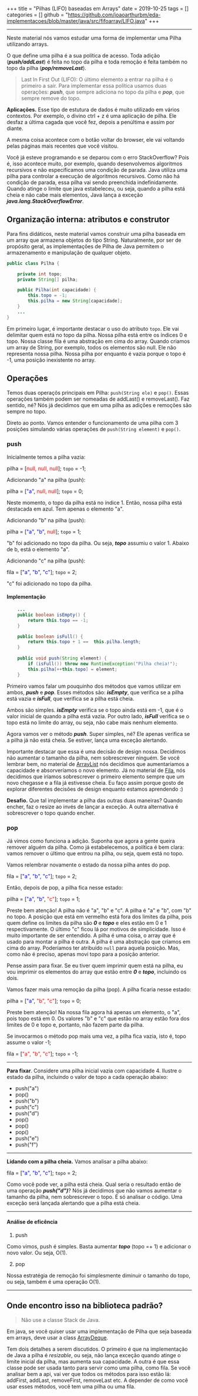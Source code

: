 +++
title = "Pilhas (LIFO) baseadas em Arrays"
date = 2019-10-25
tags = []
categories = []
github = "https://github.com/joaoarthurbm/eda-implementacoes/blob/master/java/src/fifoarray/LIFO.java"
+++

***

Neste material nós vamos estudar uma forma de implementar uma Pilha utilizando arrays.

O que define uma pilha é a sua política de acesso. Toda adição (***push/addLast***) é feita no topo da pilha e toda remoção é feita também no topo da pilha (***pop/removeLast***).

> Last In First Out (LIFO): O último elemento a entrar na pilha é o primeiro a sair. Para implementar essa política usamos duas operações: ***push***, que sempre adiciona no topo da pilha e ***pop***, que sempre remove do topo.


**Aplicações.** Esse tipo de estutura de dados é muito utilizado em vários contextos. Por exemplo, o divino ctrl + z é uma aplicação de pilha. Ele desfaz a última cagada que você fez, depois a penúltima e assim por diante.

A mesma coisa acontece com o botão voltar do browser, ele vai voltando pelas páginas mais recentes que você visitou. 

Você já esteve programando e se deparou com o erro StackOverflow? Pois é, isso acontece muito, por exemplo, quando desenvolvemos algoritmos recursivos e não especificamos uma condição de parada. Java utiliza uma pilha para controlar a execução de algoritmos recursivos. Como não há condição de parada, essa pilha vai sendo preenchida indefinidamente. Quando atinge o limite que java estabeleceu, ou seja, quando a pilha está cheia e não cabe mais elementos, Java lança a exceção ***java.lang.StackOverflowError***.

## Organização interna: atributos e construtor

Para fins didáticos, neste material vamos construir uma pilha baseada em um array que armazena objetos do tipo String. Naturalmente, por ser de propósito geral, as implementações de Pilha de Java permitem o armazenamento e manipulação de qualquer objeto.

```java
public class Pilha {

    private int topo;
    private String[] pilha;

    public Pilha(int capacidade) {
        this.topo = -1;
        this.pilha = new String[capacidade];
    }
    ...
}
```

Em primeiro lugar, é importante destacar o uso do atributo `topo`. Ele vai delimitar quem está no topo da pilha. Nossa pilha está entre os índices 0 e topo. Nossa classe fila é uma abstração em cima do array. Quando criamos um array de String, por exemplo, todos os elementos são null. Ele não representa nossa pilha. Nossa pilha por enquanto é vazia porque o topo é -1, uma posição inexistente no array.

## Operações

Temos duas operaçõs principais em Pilha: `push(String ele)` e `pop()`. Essas operações também podem ser nomeadas de addLast() e removeLast(). Faz sentido, né? Nós já decidimos que em uma pilha as adições e remoções são sempre no topo.

Direto ao ponto. Vamos entender o funcionamento de uma pilha com 3 posições simulando várias operações de `push(String element)` e `pop()`. 
 
### push

Inicialmente temos a pilha vazia:

pilha = [<font color="red">null, null, null</font>]; `topo` = -1;

Adicionando "a" na pilha (push):

pilha = [<font color="blue">"a"</font>, <font color="red">null, null</font>]; `topo` = 0;

Neste momento, o topo da pilha está no índice 1. Então, nossa pilha está destacada em azul. Tem apenas o elemento "a".

Adicionando "b" na pilha (push):

pilha = [<font color="blue">"a", "b"</font>, <font color="red">null</font>]; `topo` = 1;

"b" foi adicionado no topo da pilha. Ou seja, ***topo*** assumiu o valor 1. Abaixo de b, está o elemento "a".

Adicionando "c" na pilha (push):

fila = [<font color="blue">"a", "b", "c"</font>]; `topo` = 2;

"c" foi adicionado no topo da pilha.

#### Implementação

```java
    ...
    public boolean isEmpty() {
        return this.topo == -1;
    }

    public boolean isFull() {
        return this.topo + 1 ==  this.pilha.length;
    }
    
    public void push(String element) {
        if (isFull()) throw new RuntimeException("Pilha cheia!");
        this.pilha[++this.topo] = element;
    }
```

Primeiro vamos falar um pouquinho dos métodos que vamos utilizar em ambos, ***push*** e ***pop***. Esses métodos são: ***isEmpty***, que verifica se a pilha está vazia e ***isFull***, que verifica se a pilha está cheia. 

Ambos são simples. ***isEmpty*** verifica se o topo ainda está em -1, que é o valor inicial de quando a pilha está vazia. Por outro lado, ***isFull*** verifica se o topo está no limite do array, ou seja, não cabe mais nenhum elemento. 

Agora vamos ver o método ***push***. Super simples, né? Ele apenas verifica se a pilha já não está cheia. Se estiver, lança uma exceção alertando. 

Importante destacar que essa é uma decisão de design nossa. Decidimos não aumentar o tamanho da pilha, nem sobrescrever ninguém. Se você lembrar bem, no material de <a class="external" href="https://joaoarthurbm.github.io/eda/posts/arraylist/">ArrayList</a> nós decidimos que aumentariamos a capacidade e absorveríamos o novo elemento. Já no material de <a class="external" href="https://joaoarthurbm.github.io/eda/posts/fifoarray/">Fila</a>, nós decidimos que iríamos sobrescrever o primeiro elemento sempre que um novo chegasse e a fila já estivesse cheia. Eu faço assim porque gosto de explorar diferentes decisões de design enquanto estamos aprendendo :)

**Desafio.** Que tal implementar a pilha das outras duas maneiras? Quando encher, faz o resize ao invés de lançar a exceção. A outra alternativa é sobrescrever o topo quando encher.

### pop

Já vimos como funciona a adição. Suponha que agora a gente queira remover alguém da pilha. Como já estabelecemos, a política é bem clara: vamos remover o último que entrou na pilha, ou seja, quem está no topo. 

Vamos relembrar novamente o estado da nossa pilha antes do pop.

fila = [<font color="blue">"a", "b", "c"</font>]; `topo` = 2;

Então, depois de pop, a pilha fica nesse estado: 

pilha = [<font color="blue">"a", "b"</font>, <font color="red">"c"</font>]; `topo` = 1;

Preste bem atenção! A pilha não é "a", "b" e "c". A pilha é "a" e "b", com "b" no topo. A posição que está em vermelho está fora dos limites da pilha, pois quem define os limites da pilha são ***0*** e ***topo*** e eles estão em 0 e 1 respectivamente. O último "c" ficou lá por motivos de simplicidade. Isso é muito importante de ser entendido. A pilha é uma coisa, o array que é usado para montar a pilha é outra. A pilha é uma abstração que criamos em cima do array. Poderíamos ter atribuído `null` para aquela posição. Mas, como não é preciso, apenas movi topo para a posição anterior.

Pense assim para fixar. Se eu tiver quem imprimir quem está na pilha, eu vou imprimir os elementos do array que estão entre ***0*** e ***topo***, incluindo os dois.

Vamos fazer mais uma remoção da pilha (pop). A pilha ficaria nesse estado:

pilha = [<font color="blue">"a"</font>, <font color="red">"b", "c"</font>]; `topo` = 0;

Preste bem atenção! Na nossa fila agora há apenas um elemento, o "a", pois topo está em 0. Os valores "b"  e "c" que estão no array estão fora dos limites de 0 e topo e, portanto, não fazem parte da pilha.

Se invocarmos o método pop mais uma vez, a pilha fica vazia, isto é, topo assume o valor -1;

fila = [<font color="red">"a", "b", "c"</font>]; `topo` = -1;

---
**Para fixar**. Considere uma pilha inicial vazia com capacidade 4. Ilustre o estado da pilha, incluindo o valor de topo a cada operação abaixo:

* push("a")
* pop()
* push("b")
* push("c")
* push("d")
* pop()
* pop()
* pop()
* push("e")
* push("f")


---
**Lidando com a pilha cheia.** Vamos analisar a pilha abaixo:

fila = [<font color="blue">"a", "b", "c"</font>]; `topo` = 2;

Como você pode ver, a pilha está cheia. Qual seria o resultado então de uma operação ***push("d")***? Nós já decidimos que não vamos aumentar o tamanho da pilha, nem sobrescrever o topo. É só analisar o código. Uma exceção será lançada alertando que a pilha está cheia.

---
#### Análise de eficência

1. push

Como vimos, push é simples. Basta aumentar ***topo*** (topo =+ 1) e adicionar o novo valor. Ou seja, O(1).

2. pop

Nossa estratégia de remoção foi simplesmente diminuir o tamanho do topo, ou seja, também é uma operação O(1).

***

## Onde encontro isso na biblioteca padrão?

> Não use a classe Stack de Java.

Em java, se você quiser usar uma implementação de Pilha que seja baseada em arrays, deve usar a class <a class="external" href="https://docs.oracle.com/javase/8/docs/api/java/util/ArrayDeque.html">ArrayDeque</a>. 

Tem dois detalhes a serem discutidos. O primeiro é que na implementação de Java a pilha é *resizable*, ou seja, não lança exceção quando atinge o limite inicial da pilha, mas aumenta sua capacidade. A outra é que essa classe pode ser usada tanto para servir como uma pilha, como fila. Se você analisar bem a api, vai ver que todos os métodos para isso estão lá: addFirst, addLast, removeFirst, removeLast etc. A depender de como você usar esses métodos, você tem uma pilha ou uma fila.